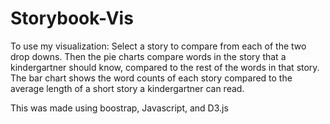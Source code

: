 # Storybook-Vis

To use my visualization: Select a story to compare from each of the two drop downs. Then the pie charts compare words in the story that a kindergartner should know, compared to the rest of the words in that story. The bar chart shows the word counts of each story compared to the average length of a short story a kindergartner can read.

This was made using boostrap, Javascript, and D3.js
